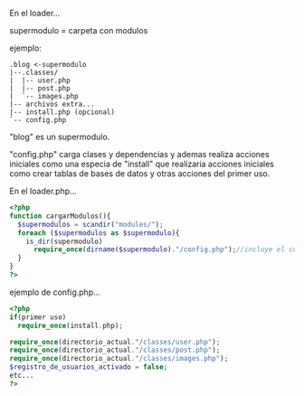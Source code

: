 En el loader...

supermodulo = carpeta con modulos

ejemplo:

```
.blog <-supermodulo
|--.classes/
|  |-- user.php
|  |-- post.php
|  `-- images.php
|-- archivos extra...
|-- install.php (opcional)
`-- config.php
```
"blog" es un supermodulo.

"config.php" carga clases y dependencias y ademas realiza acciones iniciales como una especia de "install" que realizaria acciones iniciales como crear tablas de bases de datos y otras acciones del primer uso.

En el loader.php...
```php
<?php
function cargarModulos(){
  $supermodulos = scandir("modules/");
  foreach ($supermodulos as $supermodulo){
    is_dir(supermodulo)
      require_once(dirname($supermodulo)."/config.php");//incluye el config
  }
}
?>
```

ejemplo de config.php...
```php
<?php
if(primer uso)
  require_once(install.php);

require_once(directorio_actual."/classes/user.php");
require_once(directorio_actual."/classes/post.php");
require_once(directorio_actual."/classes/images.php");
$registro_de_usuarios_activado = false;
etc...
?>
```
